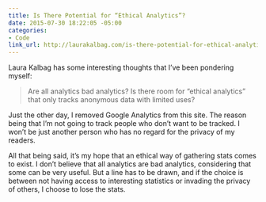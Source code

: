 ```yaml
---
title: Is There Potential for “Ethical Analytics”?
date: 2015-07-30 18:22:05 -05:00
categories:
- Code
link_url: http://laurakalbag.com/is-there-potential-for-ethical-analytics/
---
```


Laura Kalbag has some interesting thoughts that I’ve been pondering myself:

> Are all analytics bad analytics? Is there room for “ethical analytics” that only tracks anonymous data with limited uses?

Just the other day, I removed Google Analytics from this site. The reason being that I’m not going to track people who don’t want to be tracked. I won’t be just another person who has no regard for the privacy of my readers.

All that being said, it’s my hope that an ethical way of gathering stats comes to exist. I don’t believe that all analytics are bad analytics, considering that some can be very useful. But a line has to be drawn, and if the choice is between not having access to interesting statistics or invading the privacy of others, I choose to lose the stats.
